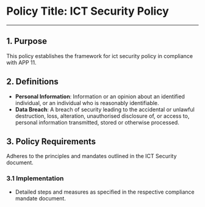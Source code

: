 # Policy Title: ICT Security Policy

---

## 1. Purpose

This policy establishes the framework for ict security policy in compliance with APP 11.

## 2. Definitions

- **Personal Information**: Information or an opinion about an identified individual, or an individual who is reasonably identifiable.
- **Data Breach**: A breach of security leading to the accidental or unlawful destruction, loss, alteration, unauthorised disclosure of, or access to, personal information transmitted, stored or otherwise processed.

## 3. Policy Requirements

Adheres to the principles and mandates outlined in the ICT Security document.

### 3.1 Implementation

- Detailed steps and measures as specified in the respective compliance mandate document.